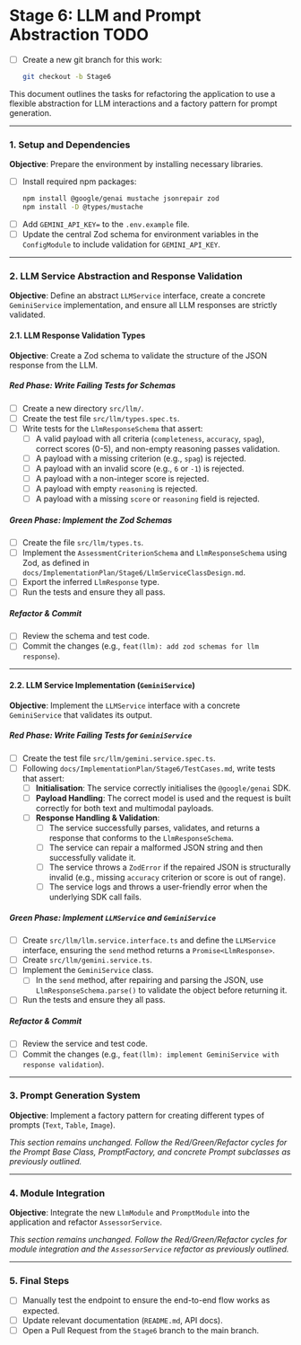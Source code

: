 # Stage 6: LLM and Prompt Abstraction TODO

- [ ] Create a new git branch for this work:
  ```bash
  git checkout -b Stage6
  ```

This document outlines the tasks for refactoring the application to use a flexible abstraction for LLM interactions and a factory pattern for prompt generation.

---

### 1. Setup and Dependencies

**Objective**: Prepare the environment by installing necessary libraries.

- [ ] Install required npm packages:
  ```bash
  npm install @google/genai mustache jsonrepair zod
  npm install -D @types/mustache
  ```
- [ ] Add `GEMINI_API_KEY=` to the `.env.example` file.
- [ ] Update the central Zod schema for environment variables in the `ConfigModule` to include validation for `GEMINI_API_KEY`.

---

### 2. LLM Service Abstraction and Response Validation

**Objective**: Define an abstract `LLMService` interface, create a concrete `GeminiService` implementation, and ensure all LLM responses are strictly validated.

#### 2.1. LLM Response Validation Types

**Objective**: Create a Zod schema to validate the structure of the JSON response from the LLM.

##### Red Phase: Write Failing Tests for Schemas

- [ ] Create a new directory `src/llm/`.
- [ ] Create the test file `src/llm/types.spec.ts`.
- [ ] Write tests for the `LlmResponseSchema` that assert:
  - [ ] A valid payload with all criteria (`completeness`, `accuracy`, `spag`), correct scores (0-5), and non-empty reasoning passes validation.
  - [ ] A payload with a missing criterion (e.g., `spag`) is rejected.
  - [ ] A payload with an invalid score (e.g., `6` or `-1`) is rejected.
  - [ ] A payload with a non-integer score is rejected.
  - [ ] A payload with empty `reasoning` is rejected.
  - [ ] A payload with a missing `score` or `reasoning` field is rejected.

##### Green Phase: Implement the Zod Schemas

- [ ] Create the file `src/llm/types.ts`.
- [ ] Implement the `AssessmentCriterionSchema` and `LlmResponseSchema` using Zod, as defined in `docs/ImplementationPlan/Stage6/LlmServiceClassDesign.md`.
- [ ] Export the inferred `LlmResponse` type.
- [ ] Run the tests and ensure they all pass.

##### Refactor & Commit

- [ ] Review the schema and test code.
- [ ] Commit the changes (e.g., `feat(llm): add zod schemas for llm response`).

---

#### 2.2. LLM Service Implementation (`GeminiService`)

**Objective**: Implement the `LLMService` interface with a concrete `GeminiService` that validates its output.

##### Red Phase: Write Failing Tests for `GeminiService`

- [ ] Create the test file `src/llm/gemini.service.spec.ts`.
- [ ] Following `docs/ImplementationPlan/Stage6/TestCases.md`, write tests that assert:
  - [ ] **Initialisation**: The service correctly initialises the `@google/genai` SDK.
  - [ ] **Payload Handling**: The correct model is used and the request is built correctly for both text and multimodal payloads.
  - [ ] **Response Handling & Validation**:
    - [ ] The service successfully parses, validates, and returns a response that conforms to the `LlmResponseSchema`.
    - [ ] The service can repair a malformed JSON string and then successfully validate it.
    - [ ] The service throws a `ZodError` if the repaired JSON is structurally invalid (e.g., missing `accuracy` criterion or score is out of range).
    - [ ] The service logs and throws a user-friendly error when the underlying SDK call fails.

##### Green Phase: Implement `LLMService` and `GeminiService`

- [ ] Create `src/llm/llm.service.interface.ts` and define the `LLMService` interface, ensuring the `send` method returns a `Promise<LlmResponse>`.
- [ ] Create `src/llm/gemini.service.ts`.
- [ ] Implement the `GeminiService` class.
  - [ ] In the `send` method, after repairing and parsing the JSON, use `LlmResponseSchema.parse()` to validate the object before returning it.
- [ ] Run the tests and ensure they all pass.

##### Refactor & Commit

- [ ] Review the service and test code.
- [ ] Commit the changes (e.g., `feat(llm): implement GeminiService with response validation`).

---

### 3. Prompt Generation System

**Objective**: Implement a factory pattern for creating different types of prompts (`Text`, `Table`, `Image`).

_This section remains unchanged. Follow the Red/Green/Refactor cycles for the Prompt Base Class, PromptFactory, and concrete Prompt subclasses as previously outlined._

---

### 4. Module Integration

**Objective**: Integrate the new `LlmModule` and `PromptModule` into the application and refactor `AssessorService`.

_This section remains unchanged. Follow the Red/Green/Refactor cycles for module integration and the `AssessorService` refactor as previously outlined._

---

### 5. Final Steps

- [ ] Manually test the endpoint to ensure the end-to-end flow works as expected.
- [ ] Update relevant documentation (`README.md`, API docs).
- [ ] Open a Pull Request from the `Stage6` branch to the main branch.
